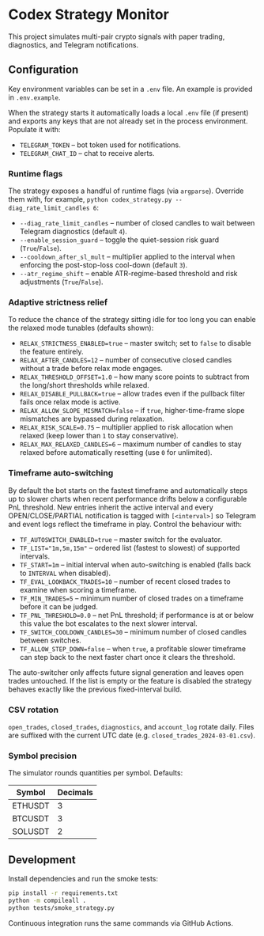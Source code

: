 # Codex Strategy Monitor

This project simulates multi-pair crypto signals with paper trading, diagnostics, and Telegram notifications.

## Configuration

Key environment variables can be set in a `.env` file. An example is provided in `.env.example`.

When the strategy starts it automatically loads a local `.env` file (if present) and exports any keys that are not already set in the process environment. Populate it with:

* `TELEGRAM_TOKEN` – bot token used for notifications.
* `TELEGRAM_CHAT_ID` – chat to receive alerts.

### Runtime flags

The strategy exposes a handful of runtime flags (via `argparse`). Override them with, for example, `python codex_strategy.py --diag_rate_limit_candles 6`:

* `--diag_rate_limit_candles` – number of closed candles to wait between Telegram diagnostics (default `4`).
* `--enable_session_guard` – toggle the quiet-session risk guard (`True`/`False`).
* `--cooldown_after_sl_mult` – multiplier applied to the interval when enforcing the post-stop-loss cool-down (default `3`).
* `--atr_regime_shift` – enable ATR-regime-based threshold and risk adjustments (`True`/`False`).

### Adaptive strictness relief

To reduce the chance of the strategy sitting idle for too long you can enable the relaxed mode tunables (defaults shown):

* `RELAX_STRICTNESS_ENABLED=true` – master switch; set to `false` to disable the feature entirely.
* `RELAX_AFTER_CANDLES=12` – number of consecutive closed candles without a trade before relax mode engages.
* `RELAX_THRESHOLD_OFFSET=1.0` – how many score points to subtract from the long/short thresholds while relaxed.
* `RELAX_DISABLE_PULLBACK=true` – allow trades even if the pullback filter fails once relax mode is active.
* `RELAX_ALLOW_SLOPE_MISMATCH=false` – if `true`, higher-time-frame slope mismatches are bypassed during relaxation.
* `RELAX_RISK_SCALE=0.75` – multiplier applied to risk allocation when relaxed (keep lower than `1` to stay conservative).
* `RELAX_MAX_RELAXED_CANDLES=6` – maximum number of candles to stay relaxed before automatically resetting (use `0` for unlimited).

### Timeframe auto-switching

By default the bot starts on the fastest timeframe and automatically steps up to slower charts when recent performance drifts below a configurable PnL threshold. New entries inherit the active interval and every OPEN/CLOSE/PARTIAL notification is tagged with `[<interval>]` so Telegram and event logs reflect the timeframe in play. Control the behaviour with:

* `TF_AUTOSWITCH_ENABLED=true` – master switch for the evaluator.
* `TF_LIST="1m,5m,15m"` – ordered list (fastest to slowest) of supported intervals.
* `TF_START=1m` – initial interval when auto-switching is enabled (falls back to `INTERVAL` when disabled).
* `TF_EVAL_LOOKBACK_TRADES=10` – number of recent closed trades to examine when scoring a timeframe.
* `TF_MIN_TRADES=5` – minimum number of closed trades on a timeframe before it can be judged.
* `TF_PNL_THRESHOLD=0.0` – net PnL threshold; if performance is at or below this value the bot escalates to the next slower interval.
* `TF_SWITCH_COOLDOWN_CANDLES=30` – minimum number of closed candles between switches.
* `TF_ALLOW_STEP_DOWN=false` – when `true`, a profitable slower timeframe can step back to the next faster chart once it clears the threshold.

The auto-switcher only affects future signal generation and leaves open trades untouched. If the list is empty or the feature is disabled the strategy behaves exactly like the previous fixed-interval build.

### CSV rotation

`open_trades`, `closed_trades`, `diagnostics`, and `account_log` rotate daily. Files are suffixed with the current UTC date (e.g. `closed_trades_2024-03-01.csv`).

### Symbol precision

The simulator rounds quantities per symbol. Defaults:

| Symbol   | Decimals |
|----------|----------|
| ETHUSDT  | 3        |
| BTCUSDT  | 3        |
| SOLUSDT  | 2        |

## Development

Install dependencies and run the smoke tests:

```bash
pip install -r requirements.txt
python -m compileall .
python tests/smoke_strategy.py
```

Continuous integration runs the same commands via GitHub Actions.
